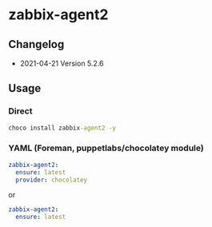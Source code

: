 # zabbix-agent2

## Changelog

* 2021-04-21 Version 5.2.6

## Usage

### Direct

```cmd
choco install zabbix-agent2 -y
```

### YAML (Foreman, puppetlabs/chocolatey module)

```yaml
zabbix-agent2:
  ensure: latest
  provider: chocolatey
```

or

```yaml
zabbix-agent2:
  ensure: latest
```
